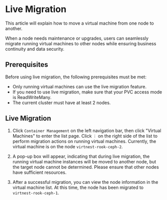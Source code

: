 # Live Migration

This article will explain how to move a virtual machine from one node to another.

When a node needs maintenance or upgrades, users can seamlessly migrate running virtual machines to other nodes while ensuring business continuity and data security.

## Prerequisites

Before using live migration, the following prerequisites must be met:

- Only running virtual machines can use the live migration feature.
- If you need to use live migration, make sure that your PVC access mode is ReadWriteMany.
- The current cluster must have at least 2 nodes.

## Live Migration

1. Click `Container Management` on the left navigation bar, then click "Virtual Machines" to enter the list page. Click `︙` on the right side of the list to perform migration actions on running virtual machines. Currently, the virtual machine is on the node `virtnest-rook-ceph-2`.

    <!-- Add image later -->

2. A pop-up box will appear, indicating that during live migration, the running virtual machine instances will be moved to another node, but the target node cannot be determined. Please ensure that other nodes have sufficient resources.

    <!-- Add image later -->

3. After a successful migration, you can view the node information in the virtual machine list. At this time, the node has been migrated to `virtnest-rook-ceph-1`.

    <!-- Add image later -->
